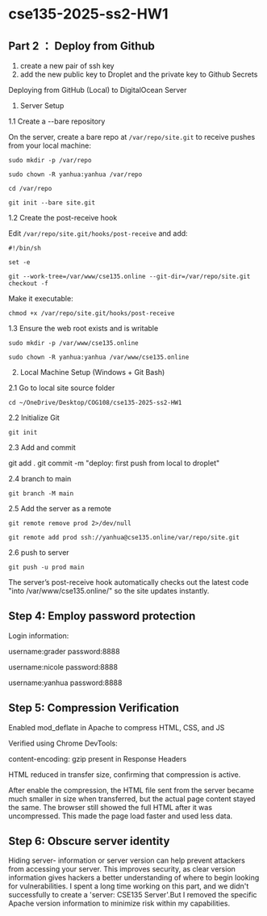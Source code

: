 # cse135-2025-ss2-HW1

## Part 2 ： Deploy from Github
1) create a new pair of ssh key
2) add the new public key to Droplet and the private key to Github Secrets

Deploying from GitHub (Local) to DigitalOcean Server

1. Server Setup
   
1.1 Create a --bare repository

On the server, create a bare repo at `/var/repo/site.git` to receive pushes from your local machine:

`sudo mkdir -p /var/repo`

`sudo chown -R yanhua:yanhua /var/repo`

`cd /var/repo`

`git init --bare site.git`

1.2 Create the post-receive hook

Edit `/var/repo/site.git/hooks/post-receive` and add:

`#!/bin/sh`

`set -e`

`git --work-tree=/var/www/cse135.online --git-dir=/var/repo/site.git checkout -f`

Make it executable:

`chmod +x /var/repo/site.git/hooks/post-receive`

1.3 Ensure the web root exists and is writable

`sudo mkdir -p /var/www/cse135.online`

`sudo chown -R yanhua:yanhua /var/www/cse135.online`

2. Local Machine Setup (Windows + Git Bash)

2.1 Go to local site source folder

`cd ~/OneDrive/Desktop/COG108/cse135-2025-ss2-HW1`

2.2 Initialize Git

`git init`

2.3 Add and commit

git add .
git commit -m "deploy: first push from local to droplet"

2.4 branch to main

`git branch -M main`

2.5 Add the server as a remote

`git remote remove prod 2>/dev/null`

`git remote add prod ssh://yanhua@cse135.online/var/repo/site.git`

2.6 push to server

`git push -u prod main`

The server’s post-receive hook automatically checks out the latest code "into /var/www/cse135.online/" so the site updates instantly.

   
## Step 4: Employ password protection

Login information: 

username:grader
password:8888

username:nicole
password:8888

username:yanhua
password:8888


## Step 5: Compression Verification

Enabled mod_deflate in Apache to compress HTML, CSS, and JS

Verified using Chrome DevTools:

content-encoding: gzip present in Response Headers

HTML reduced in transfer size, confirming that compression is active.

After enable the compression, the HTML file sent from the server became much smaller in size when transferred, but the actual page content stayed the same. The browser still showed the full HTML after it was uncompressed. This made the page load faster and used less data.


## Step 6: Obscure server identity

Hiding server- information or server version can help prevent attackers from accessing your server. This improves security, as clear version information gives hackers a better understanding of where to begin looking for vulnerabilities. I spent a long time working on this part, and we didn't successfully to create a 'server: CSE135 Server'.But I removed the specific Apache version information to minimize risk within my capabilities.

